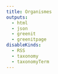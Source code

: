 ```yaml
---
title: Organismes
outputs:
  - html
  - json
  - greenit
  - greenitpage
disableKinds:
  - RSS
  - taxonomy
  - taxonomyTerm
---
```

